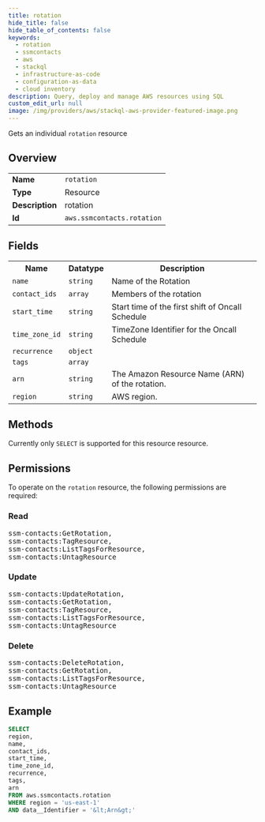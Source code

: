 ```yaml
---
title: rotation
hide_title: false
hide_table_of_contents: false
keywords:
  - rotation
  - ssmcontacts
  - aws
  - stackql
  - infrastructure-as-code
  - configuration-as-data
  - cloud inventory
description: Query, deploy and manage AWS resources using SQL
custom_edit_url: null
image: /img/providers/aws/stackql-aws-provider-featured-image.png
---
```

Gets an individual <code>rotation</code> resource

## Overview
<table><tbody>
<tr><td><b>Name</b></td><td><code>rotation</code></td></tr>
<tr><td><b>Type</b></td><td>Resource</td></tr>
<tr><td><b>Description</b></td><td>rotation</td></tr>
<tr><td><b>Id</b></td><td><code>aws.ssmcontacts.rotation</code></td></tr>
</tbody></table>

## Fields
<table><tbody>
<tr><th>Name</th><th>Datatype</th><th>Description</th></tr>
<tr><td><code>name</code></td><td><code>string</code></td><td>Name of the Rotation</td></tr>
<tr><td><code>contact_ids</code></td><td><code>array</code></td><td>Members of the rotation</td></tr>
<tr><td><code>start_time</code></td><td><code>string</code></td><td>Start time of the first shift of Oncall Schedule</td></tr>
<tr><td><code>time_zone_id</code></td><td><code>string</code></td><td>TimeZone Identifier for the Oncall Schedule</td></tr>
<tr><td><code>recurrence</code></td><td><code>object</code></td><td></td></tr>
<tr><td><code>tags</code></td><td><code>array</code></td><td></td></tr>
<tr><td><code>arn</code></td><td><code>string</code></td><td>The Amazon Resource Name (ARN) of the rotation.</td></tr>
<tr><td><code>region</code></td><td><code>string</code></td><td>AWS region.</td></tr>

</tbody></table>

## Methods
Currently only <code>SELECT</code> is supported for this resource resource.

## Permissions

To operate on the <code>rotation</code> resource, the following permissions are required:

### Read
<pre>
ssm-contacts:GetRotation,
ssm-contacts:TagResource,
ssm-contacts:ListTagsForResource,
ssm-contacts:UntagResource</pre>

### Update
<pre>
ssm-contacts:UpdateRotation,
ssm-contacts:GetRotation,
ssm-contacts:TagResource,
ssm-contacts:ListTagsForResource,
ssm-contacts:UntagResource</pre>

### Delete
<pre>
ssm-contacts:DeleteRotation,
ssm-contacts:GetRotation,
ssm-contacts:ListTagsForResource,
ssm-contacts:UntagResource</pre>


## Example
```sql
SELECT
region,
name,
contact_ids,
start_time,
time_zone_id,
recurrence,
tags,
arn
FROM aws.ssmcontacts.rotation
WHERE region = 'us-east-1'
AND data__Identifier = '&lt;Arn&gt;'
```
